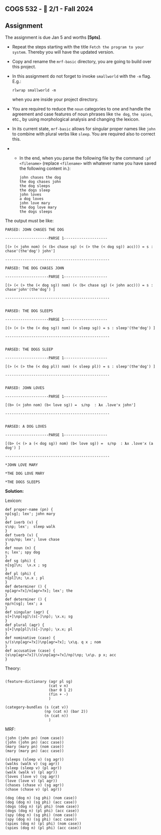 COGS 532 - :calendar: 2/1 - Fall 2024
---------------------------------------

Assignment
----------

The assignment is due Jan 5 and worths **[5pts]**.

* Repeat the steps starting with the title `Fetch the program to your system`.
    Thereby you will have the updated version.
* Copy and rename the `mrf-basic` directory, you are going to build over this project.
* In this assignment do not forget to invoke `smallworld` with the `-m` flag.
    E.g.:
    ```
    rlwrap smallworld -m
    ```

    when you are inside your project directory.
* You are required to reduce the `noun` categories to one and handle the agreement
    and case features of noun phrases like `the dog`, `the spies`, etc., by
    using morphological analysis and changing the lexicon.
* In its current state, `mrf-basic` allows for singular proper names like `john`
    to combine with plural verbs like `sleep`. You are required also to correct
    this.
* * In the end, when you parse the following file by the command `:pf <filename>`
    (replace `<filename>` with whatever name you have saved the following
    content in.):

    ```
    john chases the dog
    the dog chases john
    the dog sleeps
    the dogs sleep
    john loves
    a dog loves
    john love mary
    the dog love mary
    the dogs sleeps
    ```

The output must be like:

```
PARSED: JOHN CHASES THE DOG 

--------------------PARSE 1--------------------

[(> (< john nom) (< (b< chase sg) (< (> the (< dog sg)) acc))) = s : chase'(the'dog') john']

------------------------------------------------

PARSED: THE DOG CHASES JOHN 

--------------------PARSE 1--------------------

[(> (< (> the (< dog sg)) nom) (< (b< chase sg) (< john acc))) = s : chase'john'(the'dog') ]

------------------------------------------------


PARSED: THE DOG SLEEPS 

--------------------PARSE 1--------------------

[(> (< (> the (< dog sg)) nom) (< sleep sg)) = s : sleep'(the'dog') ]

------------------------------------------------


PARSED: THE DOGS SLEEP 

--------------------PARSE 1--------------------

[(> (< (> the (< dog pl)) nom) (< sleep pl)) = s : sleep'(the'dog') ]

------------------------------------------------


PARSED: JOHN LOVES 

--------------------PARSE 1--------------------

[(b> (< john nom) (b< love sg)) =  s/np  : 𝛌x .love'x john']

------------------------------------------------


PARSED: A DOG LOVES 

--------------------PARSE 1--------------------

[(b> (< (> a (< dog sg)) nom) (b< love sg)) =  s/np  : 𝛌x .love'x (a dog') ]

------------------------------------------------

*JOHN LOVE MARY

*THE DOG LOVE MARY

*THE DOGS SLEEPS
```

**Solution:**

Lexicon:

```
def proper-name (pn) {
np[sg]; lex'; john mary
}
def iverb (v) {
s\np; lex';  sleep walk
}
def tverb (v) {
s\np/np; lex'; love chase
}
def noun (n) {
n; lex'; spy dog
}
def sg (phi) {
n[sg]\n;  \x.x ; sg 
}
def pl (phi) {
n[pl]\n; \x.x ; pl 
}
def determiner () {
np[agr=?x]/n[agr=?x]; lex'; the
}
def determiner () {
np/n[sg]; lex'; a 
}
def singular (agr) {
s[+]\np[sg]\(s[-]\np); \x.x; sg
}
def plural (agr) {
s[+]\np[pl]\(s[-]\np); \x.x; pl 
}
def nominative (case) {
s/(s\np[agr=?x])\np[agr=?x]; \x\q. q x ; nom 
}
def accusative (case) {
(s\np[agr=?x])\(s\np[agr=?x]/np)\np; \x\p. p x; acc
}
```

Theory:

```

(feature-dictionary (agr pl sg)
                    (cat v n)
                    (bar 0 1 2)
					(fin + -)
					)

(category-bundles (s (cat v))
				  (np (cat n) (bar 2))
		  		  (n (cat n)) 
		            )
```

MRF:

```
(john (john pn) (nom case))
(john (john pn) (acc case))
(mary (mary pn) (nom case))
(mary (mary pn) (acc case))

(sleeps (sleep v) (sg agr))
(walks (walk v) (sg agr))
(sleep (sleep v) (pl agr))
(walk (walk v) (pl agr))
(loves (love v) (sg agr))
(love (love v) (pl agr))
(chases (chase v) (sg agr))
(chase (chase v) (pl agr))

(dog (dog n) (sg phi) (nom case))
(dog (dog n) (sg phi) (acc case))
(dogs (dog n) (pl phi) (nom case))
(dogs (dog n) (pl phi) (acc case))
(spy (dog n) (sg phi) (nom case))
(spy (dog n) (sg phi) (acc case))
(spies (dog n) (pl phi) (nom case))
(spies (dog n) (pl phi) (acc case))
```
